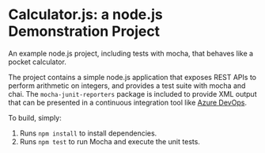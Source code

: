 Calculator.js: a node.js Demonstration Project
==============================================
An example node.js project, including tests with mocha, that behaves like
a pocket calculator.


The project contains a simple node.js application that exposes REST APIs
to perform arithmetic on integers, and provides a test suite with mocha
and chai.  The `mocha-junit-reporters` package is included to provide XML
output that can be presented in a continuous integration tool like
[Azure DevOps](https://azure.com/devops). 

To build, simply:

1. Runs `npm install` to install dependencies.
2. Runs `npm test` to run Mocha and execute the unit tests.

